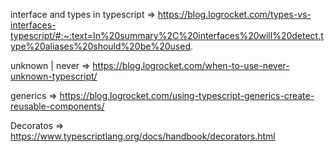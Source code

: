 interface and types in typescript => https://blog.logrocket.com/types-vs-interfaces-typescript/#:~:text=In%20summary%2C%20interfaces%20will%20detect,type%20aliases%20should%20be%20used.

unknown | never => https://blog.logrocket.com/when-to-use-never-unknown-typescript/

generics => https://blog.logrocket.com/using-typescript-generics-create-reusable-components/

Decoratos => https://www.typescriptlang.org/docs/handbook/decorators.html